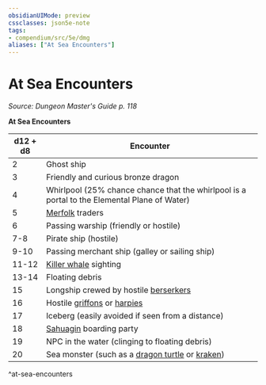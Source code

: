 ```yaml
---
obsidianUIMode: preview
cssclasses: json5e-note
tags:
- compendium/src/5e/dmg
aliases: ["At Sea Encounters"]
---
```

# At Sea Encounters
*Source: Dungeon Master's Guide p. 118* 

**At Sea Encounters**

| d12 + d8 | Encounter |
|----------|-----------|
| 2 | Ghost ship |
| 3 | Friendly and curious bronze dragon |
| 4 | Whirlpool (25% chance chance that the whirlpool is a portal to the Elemental Plane of Water) |
| 5 | [Merfolk](/2-Mechanics/CLI/bestiary/humanoid/merfolk.md) traders |
| 6 | Passing warship (friendly or hostile) |
| 7-8 | Pirate ship (hostile) |
| 9-10 | Passing merchant ship (galley or sailing ship) |
| 11-12 | [Killer whale](/2-Mechanics/CLI/bestiary/beast/killer-whale.md) sighting |
| 13-14 | Floating debris |
| 15 | Longship crewed by hostile [berserkers](/2-Mechanics/CLI/bestiary/humanoid/berserker.md) |
| 16 | Hostile [griffons](/2-Mechanics/CLI/bestiary/monstrosity/griffon.md) or [harpies](/2-Mechanics/CLI/bestiary/monstrosity/harpy.md) |
| 17 | Iceberg (easily avoided if seen from a distance) |
| 18 | [Sahuagin](/2-Mechanics/CLI/bestiary/humanoid/sahuagin.md) boarding party |
| 19 | NPC in the water (clinging to floating debris) |
| 20 | Sea monster (such as a [dragon turtle](/2-Mechanics/CLI/bestiary/dragon/dragon-turtle.md) or [kraken](/2-Mechanics/CLI/bestiary/monstrosity/kraken.md)) |
^at-sea-encounters